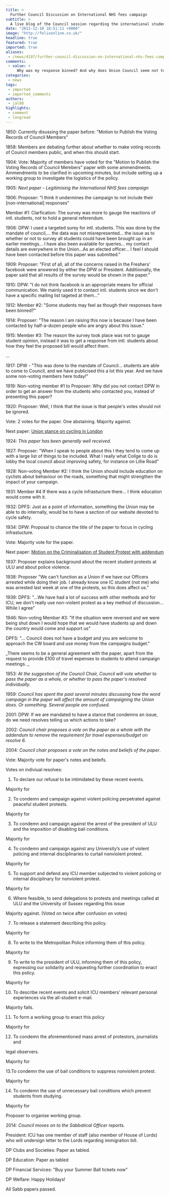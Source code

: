 ```yaml
---
title: >
  Further Council Discussion on International NHS fees campaign
subtitle: >
  A live blog of the Council session regarding the international students survey.
date: "2013-12-10 18:51:11 +0000"
image: "http://felixonline.co.uk/"
headline: true
featured: true
imported: true
aliases:
 - /news/4197/further-council-discussion-on-international-nhs-fees-campaign
comments:
 - value: >
     Why was my response binned? And why does Union Council seem not to care?
categories:
 - news
tags:
 - imported
 - imported_comments
authors:
 - jal08
highlights:
 - comment
 - longread
---
```


1850: Currently disussing the paper before: "Motion to Publish the Voting Records of Council Members"

1858: Members are debating further about whether to make voting records of Council members public, and when this should start.

1904: Vote: Majority of members have voted for the "Motion to Publish the Voting Records of Council Members" paper with some ammendments. Ammendments to be clarified in upcoming minutes, but include setting up a working group to investigate the logistics of the policy.

1905: _Next paper - Legitimising the International NHS fees campaign_

1906: Proposer: "I think it undermines the campaign to not include their [non-international] responses"

Member #1: Clarfication: The survey was more to gauge the reactions of intl. students, not to hold a general referendum.

1908: DPW: I used a targeted surey for intl. students. This was done by the mandate of council,... the data was not misrepresented... the issue as to whether or not to survey all students could have been brought up in an earlier meetings... I have also been available for queries... my contact details are everywhere in the Union...As an elected officer... I feel I should have been contacted before this paper was submitted."

1909: Proposer: "First of all, all of the concerns raised in the Freshers' facebook were answered by either the DPW or President. Additiionally, the paper said that all results of the survey would be shown in the paper."

1910: DPW: "I do not think facebook is an appropriate means for official communication. We mainly used it to contact intl. students since we don't have a specific mailing list tageted at them..."

1912: Member #2: "Some students may feel as though their responses have been binned?"

1914: Proposer: "The reason I am raising this now is because I have been contacted by half-a-dozen people who are angry about this issue."

1915: Member #3: The reason the survey took place was not to gauge student opinion, instead it was to get a response from intl. students about how they feel the proposed bill would affect them.

...

1917: DPW - "This was done to the mandate of Council... students are able to come to Council, and we have publicised this a lot this year. And we have some non-voting members here today!"

1919: Non-voting member #1 to Proposer: Why did you not contact DPW in order to get an answer from the students who contacted you, instead of presenting this paper?

1920: Proposer: Well, I think that the issue is that people's votes should not be ignored.

Vote: 2 votes for the paper. One abstaining. Majority against.

Next paper: [Union stance on cycling in London](https://www.imperialcollegeunion.org/your-union/how-were-run/committees/13-14/Union_Council/file/2277)

1924: _This paper has been generally well received._

1927: Proposer: "When I speak to people about this I they tend to come up with a large list of things to be included. What I really what Collge to do is lobby the local council about improving safety, for instance on Lillie Road"

1928: Non-voting Member #2: I think the Union should include education on cyclists about behaviour on the roads, something that might strengthen the impact of your campaign.

1931: Member #4 If there was a cycle infrastucture there... I think education would come with it.

1932: DPFS: Just as a point of information, something the Union may be able to do internally, would be to have a section of our website devoted to cycle safety.

1934: DPW: Proposal to chance the title of the paper to focus in cycling infrastucture.

Vote: Majority vote for the paper.

Next paper: [Motion on the Criminalisation of Student Protest with addendum](https://www.imperialcollegeunion.org/your-union/how-were-run/committees/13-14/Union_Council/file/2280)

1937: Proposer explains background about the recent student protests at ULU and about police violence.

1938: Proposer "We can't function as a Union if we have our Officers arrested while doing their job. I already know one IC student (not me) who was arrested last week at one of the protests, so this does affect us."

1939: DPFS: "...We have had a lot of success with other methods and for ICU, we don't really use non-violent protest as a key method of discussion... While I agree"

1946: Non-voting Member #3: "If the situation were reversed and we were being shut down I would hope that we would have students up and down the country would come and support us"

DPFS: "... Council does not have a budget and you are welcome to approach the CW board and use money from the campaigns budget."

_There seems to be a general agreement with the paper, apart from the request to provide £100 of travel expenses to students to attend campaign meetings. _

1953: _At the suggestion of the Council Chair, Council will vote whether to pass the paper as a whole, or whether to pass the paper's resolved individually._

1959: _Council has spent the past several minutes discussing how the word campaign in the paper will affect the amount of campaigning the Union does. Or something. Several people are confused._

2001: DPW: If we are mandated to have a stance that condemns an issue, do we need resolves telling us which actions to take?

2002: _Council chair proposes a vote on the paper as a whole with the addendum to remove the requirement for travel expenses/budget on resolve 6._

2004: _Council chair proposes a vote on the notes and beliefs of the paper_.

Vote: Majority vote for paper's notes and beleifs.

Votes on indiviual resolves:

1. To declare our refusal to be intimidated by these recent events.

Majority for

2. To condemn and campaign against violent policing perpetrated against
 peaceful student protests.

Majority for

3. To condemn and campaign against the arrest of the president of ULU and the imposition of disabling bail conditions.

Majority for

4. To condemn and campaign against any University’s use of violent policing and internal disciplinaries to curtail nonviolent protest.

Majority for

5. To support and defend any ICU member subjected to violent policing or internal disciplinary for nonviolent protest.

Majority for

6. Where feasible, to send delegations to protests and meetings called at ULU and the University of Sussex regarding this issue

Majority against. (Voted on twice after confusion on votes)

7. To release a statement describing this policy.

Majority for

8. To write to the Metropolitan Police informing them of this policy.

Majority for

9. To write to the president of ULU, informing them of this policy, expressing our solidarity and requesting further coordination to enact this policy.

 Majority for

10. To describe recent events and solicit ICU members’ relevant personal experiences via the all-student e-mail.

Majority falls.

11. To form a working group to enact this policy

Majority for

12. To condemn the aforementioned mass arrest of protestors, journalists and

legal observers.

Majority for

13.To condemn the use of bail conditions to suppress nonviolent protest.

Majority for

14. To condemn the use of unnecessary bail conditions which prevent students
 from studying.

Majority for

Proposer to organise working group.

2014: _Council moves on to the Sabbatical Officer reports._

President: ICU has one member of staff (also member of House of Lords) who will undersign letter to the Lords regarding immigration bill.

DP Clubs and Societies: Paper as tabled.

DP Education: Paper as tabled

DP Financial Services: "Buy your Summer Ball tickets now"

DP Welfare: Happy Holidays!

All Sabb papers passed.
